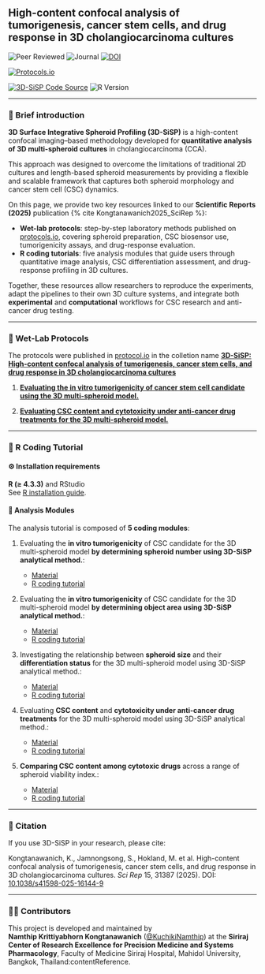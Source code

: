 ## High-content confocal analysis of tumorigenesis, cancer stem cells, and drug response in 3D cholangiocarcinoma cultures

<!-- ✅ Research Highlights -->
![Peer Reviewed](https://img.shields.io/badge/Peer--reviewed-✔-brightgreen?style=for-the-badge&logo=academia)
![Journal](https://img.shields.io/badge/Scientific%20Reports-Nature%20Portfolio-blueviolet?style=for-the-badge&logo=nature)
[![DOI](https://img.shields.io/badge/DOI-10.1038%2Fs41598--025--16144--9-orange?style=for-the-badge&logo=doi)](https://doi.org/10.1038/s41598-025-16144-9)  

<!-- 📑 Protocols -->
[![Protocols.io](https://img.shields.io/badge/Protocols.io-Available-ff69b4?style=for-the-badge&logo=protocols.io)](https://www.protocols.io/private/ECE27AC5049811EFBE540A58A9FEAC02)  

<!-- 💻 Versions + Code -->
[![3D-SiSP Code Source](https://img.shields.io/badge/GitHub-3D--SiSP%20R%20Code%20Tutorial-lightgrey?style=social&logo=github)](https://kuchikinamthip.github.io/projects/3D-SiSP)
![R Version](https://img.shields.io/badge/R-4.3.3-276DC3?style=flat&logo=r)

---

### 📖 Brief introduction

**3D Surface Integrative Spheroid Profiling (3D-SiSP)** is a high-content confocal imaging–based methodology developed for **quantitative analysis of 3D multi-spheroid cultures** in cholangiocarcinoma (CCA). 

This approach was designed to overcome the limitations of traditional 2D cultures and length-based spheroid measurements by providing a flexible and scalable framework that captures both spheroid morphology and cancer stem cell (CSC) dynamics.  

On this page, we provide two key resources linked to our **Scientific Reports (2025)** publication {% cite Kongtanawanich2025_SciRep %}:  

- **Wet-lab protocols**: step-by-step laboratory methods published on [protocols.io](https://www.protocols.io/), covering spheroid preparation, CSC biosensor use, tumorigenicity assays, and drug-response evaluation.  
- **R coding tutorials**: five analysis modules that guide users through quantitative image analysis, CSC differentiation assessment, and drug-response profiling in 3D cultures.  

Together, these resources allow researchers to reproduce the experiments, adapt the pipelines to their own 3D culture systems, and integrate both **experimental** and **computational** workflows for CSC research and anti-cancer drug testing.

---

### 🧪 Wet-Lab Protocols
The protocols were published in [protocol.io](https://www.protocols.io/) in the colletion name [**3D-SiSP: High-content confocal analysis of tumorigenesis, cancer stem cells, and drug response in 3D cholangiocarcinoma cultures**](https://www.protocols.io/private/ECE27AC5049811EFBE540A58A9FEAC02)

1. [**Evaluating the in vitro tumorigenicity of cancer stem cell candidate using the 3D multi-spheroid model.**](https://www.protocols.io/private/94571B42046A11EFBE540A58A9FEAC02)

2. [**Evaluating CSC content and cytotoxicity under anti-cancer drug treatments for the 3D multi-spheroid model.**](https://www.protocols.io/private/CED0FA6187C711F0B2120A58A9FEAC02)

---

### 🚀 R Coding Tutorial
#### ⚙️ Installation requirements
   **R (≥ 4.3.3)** and RStudio  
   See [R installation guide](https://rstudio-education.github.io/hopr/starting.html).

#### 🔬 Analysis Modules
The analysis tutorial is composed of **5 coding modules**:  

1. Evaluating the **in vitro tumorigenicity** of CSC candidate for the 3D multi-spheroid model **by determining spheroid number using 3D-SiSP analytical method.**: 
   - [Material](https://github.com/KuchikiNamthip/3D-SiSP/tree/main/1-2_InVitroTumorigenesis/input) 
   - [R coding tutorial](https://github.com/KuchikiNamthip/3D-MS_CSCimaging/blob/3dd3b2827a3d77a4cd5de55d30fcde03fd987eca/1_InVitroTumorigenesis/1_NoSphere/script/20241206_Tumorigenic_SpheroidNo_WtCutOff-SISP.Rmd) 
   
2. Evaluating the **in vitro tumorigenicity** of CSC candidate for the 3D multi-spheroid model **by determining object area using 3D-SiSP analytical method.**: 
   - [Material](https://github.com/KuchikiNamthip/3D-MS_CSCimaging/tree/3dd3b2827a3d77a4cd5de55d30fcde03fd987eca/1_InVitroTumorigenesis/input) 
   - [R coding tutorial](https://github.com/KuchikiNamthip/3D-MS_CSCimaging/blob/3dd3b2827a3d77a4cd5de55d30fcde03fd987eca/1_InVitroTumorigenesis/2_ObjectValue/script/20241206_Tumorigenic_ObjArea_NoCutOff-SISP.Rmd) 

3. Investigating the relationship between **spheroid size** and their **differentiation status** for the 3D multi-spheroid model using 3D-SiSP analytical method.: 
   - [Material](https://github.com/KuchikiNamthip/3D-MS_CSCimaging/tree/3dd3b2827a3d77a4cd5de55d30fcde03fd987eca/2_Differentiation_Spheroid/input) 
   - [R coding tutorial](https://github.com/KuchikiNamthip/3D-MS_CSCimaging/blob/3dd3b2827a3d77a4cd5de55d30fcde03fd987eca/2_Differentiation_Spheroid/script/20241206_DiffSpheroid_Size-SISP.Rmd)
   
4. Evaluating **CSC content** and **cytotoxicity under anti-cancer drug treatments** for the 3D multi-spheroid model using 3D-SiSP analytical method.: 
   - [Material](https://github.com/KuchikiNamthip/3D-MS_CSCimaging/tree/3dd3b2827a3d77a4cd5de55d30fcde03fd987eca/3_Cytotoxicity_DoubleYaxis/input) 
   - [R coding tutorial](https://github.com/KuchikiNamthip/3D-MS_CSCimaging/blob/3dd3b2827a3d77a4cd5de55d30fcde03fd987eca/3_Cytotoxicity_DoubleYaxis/script/20241206_CytotoxicEvaluate_DetailExplain_A_ForPublish-SISP.Rmd)
   
5. **Comparing CSC content among cytotoxic drugs** across a range of spheroid viability index.: 
   - [Material](https://github.com/KuchikiNamthip/3D-MS_CSCimaging/tree/3dd3b2827a3d77a4cd5de55d30fcde03fd987eca/4_CompareCSCcontent_amongDrugs/input) 
   - [R coding tutorial](https://github.com/KuchikiNamthip/3D-MS_CSCimaging/blob/3dd3b2827a3d77a4cd5de55d30fcde03fd987eca/4_CompareCSCcontent_amongDrugs/script/20241206_3D_AUCofCSCcontent_Trapizoid_ForPublish-SISP.Rmd) 

---
### 🧮 Citation

If you use 3D-SiSP in your research, please cite:

Kongtanawanich, K., Jamnongsong, S., Hokland, M. et al. High-content confocal analysis of tumorigenesis, cancer stem cells, and drug response in 3D cholangiocarcinoma cultures. *Sci Rep* 15, 31387 (2025). DOI: [10.1038/s41598-025-16144-9](https://doi.org/10.1038/s41598-025-16144-9)

---

### 👩‍🔬 Contributors
This project is developed and maintained by  
**Namthip Krittiyabhorn Kongtanawanich** ([@KuchikiNamthip](https://kuchikinamthip.github.io/)) at the **Siriraj Center of Research Excellence for Precision Medicine and Systems Pharmacology**, Faculty of Medicine Siriraj Hospital, Mahidol University, Bangkok, Thailand:contentReference.